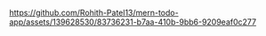 https://github.com/Rohith-Patel13/mern-todo-app/assets/139628530/83736231-b7aa-410b-9bb6-9209eaf0c277
